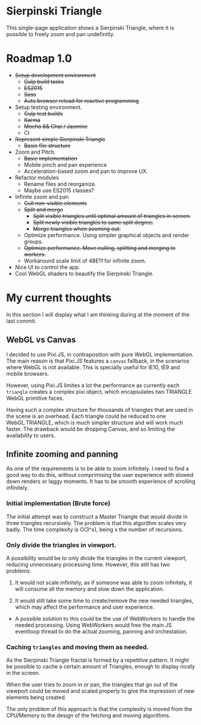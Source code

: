 # Sierpinski Triangle
This single-page application shows a Sierpinski Triangle, where it is possible
to freely zoom and pan undefinitly.


# Roadmap 1.0
* ~~Setup development environment~~
  * ~~Gulp build tasks~~
  * ~~ES2015~~
  * ~~Sass~~
  * ~~Auto browser reload for reactive programming~~
* Setup testing environment.
  * ~~Gulp test builds~~
  * ~~Karma~~
  * ~~Mocha && Chai / Jasmine~~
  * CI
* ~~Represent simple Sierpinski Triangle~~
  * ~~Basic file structure~~
* Zoom and Pitch.
  * ~~Basic implementation~~
  * Mobile pinch and pan experience
  * Acceleration-based zoom and pan to improve UX.
* Refactor modules
  * Rename files and reorganize.
  * Maybe use ES2015 classes?
* Infinite zoom and pan
  * ~~Cull non-visible elements~~
  * ~~Split and merge~~
    * ~~Split visible triangles until optimal amount of triangles in screen.~~
    * ~~Split newly visible triangles to same split degree.~~
    * ~~Merge triangles when zooming out.~~
  * Optimize performance. Using simpler graphical objects and render groups.
  * ~~Optimize performance. Move culling, splitting and merging to workers.~~
  * Workaround scale limit of 48E11 for infinite zoom.
* Nice UI to control the app.
* Cool WebGL shaders to beautify the Sierpinski Triangle.


# My current thoughts
In this section I will display what I am thinking during at the moment of the
last commit.

## WebGL vs Canvas
I decided to use Pixi.JS, in contraposition with pure WebGL implementation. The
main reason is that Pixi.JS features a `canvas` fallback, in the scenarios where
WebGL is not available. This is specially useful for IE10, IE9 and mobile
browsers.

However, using Pixi.JS limites a lot the performance as currently each
`triangle` creates a complex pixi object, which encapsulates two TRIANGLE WebGL
primitive faces.

Having such a complex structure for thousands of triangles that are used in the
scene is an overhead. Each triangle could be reduced to one WebGL.TRIANGLE,
which is much simpler structure and will work much faster. The drawback would
be dropping Canvas, and so limiting the availability to users.

## Infinite zooming and panning
As one of the requirements is to be able to zoom infinitely. I need to find a
good way to do this, without comprimising the user experience with slowed down
renders or laggy moments. It has to be smooth experience of scrolling
infinitely.

### Initial implementation (Brute force)
The initial attempt was to construct a Master Triangle that would divide in
three triangles recursively. The problem is that this algorithm scales very
badly. The time complexity is O(3^x), being x the number of recursions.

### Only divide the triangles in viewport.
A possibility would be to only divide the triangles in the current viewport,
reducing unnecessary processing time. However, this still has two problems:

1. It would not scale infinitely, as if someone was able to zoom infinitely,
it will consume all the memory and slow down the application.

2. It would still take some time to create/remove the new needed triangles,
which may affect the performance and user experience.
  * A possible solution to this could be the use of WebWorkers to handle the
  needed processing. Using WebWorkers would free the main JS eventloop thread
  to do the actual zooming, panning and orchestation.

### Caching `triangles` and moving them as needed.
As the Sierpinski Triangle fractal is formed by a repetitive pattern. It might
be possible to cache a certain amount of Triangles, enough to display nicely
in the screen.

When the user tries to zoom in or pan, the triangles that go out
of the viewport could be moved and scaled properly to give the impression of
new elements being created.

The only problem of this approach is that the complexity is moved from the
CPU/Memory to the design of the fetching and moving algorithms.
